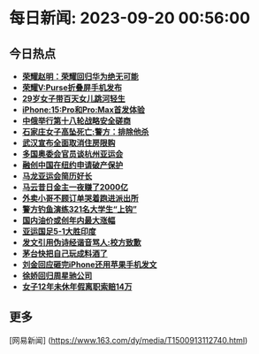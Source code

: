 
# 每日新闻: 2023-09-20 00:56:00
## 今日热点

- **[荣耀赵明：荣耀回归华为绝无可能](https://www.163.com/search?keyword=%E8%8D%A3%E8%80%80%E8%B5%B5%E6%98%8E%EF%BC%9A%E8%8D%A3%E8%80%80%E5%9B%9E%E5%BD%92%E5%8D%8E%E4%B8%BA%E7%BB%9D%E6%97%A0%E5%8F%AF%E8%83%BD)**
- **[荣耀V:Purse折叠屏手机发布](https://www.163.com/search?keyword=%E8%8D%A3%E8%80%80V+Purse%E6%8A%98%E5%8F%A0%E5%B1%8F%E6%89%8B%E6%9C%BA%E5%8F%91%E5%B8%83)**
- **[29岁女子带百天女儿跳河轻生](https://www.163.com/search?keyword=29%E5%B2%81%E5%A5%B3%E5%AD%90%E5%B8%A6%E7%99%BE%E5%A4%A9%E5%A5%B3%E5%84%BF%E8%B7%B3%E6%B2%B3%E8%BD%BB%E7%94%9F)**
- **[iPhone:15:Pro和Pro:Max首发体验](https://www.163.com/search?keyword=iPhone+15+Pro%E5%92%8CPro+Max%E9%A6%96%E5%8F%91%E4%BD%93%E9%AA%8C)**
- **[中俄举行第十八轮战略安全磋商](https://www.163.com/search?keyword=%E4%B8%AD%E4%BF%84%E4%B8%BE%E8%A1%8C%E7%AC%AC%E5%8D%81%E5%85%AB%E8%BD%AE%E6%88%98%E7%95%A5%E5%AE%89%E5%85%A8%E7%A3%8B%E5%95%86)**
- **[石家庄女子高坠死亡:警方：排除他杀](https://www.163.com/search?keyword=%E7%9F%B3%E5%AE%B6%E5%BA%84%E5%A5%B3%E5%AD%90%E9%AB%98%E5%9D%A0%E6%AD%BB%E4%BA%A1+%E8%AD%A6%E6%96%B9%EF%BC%9A%E6%8E%92%E9%99%A4%E4%BB%96%E6%9D%80)**
- **[武汉宣布全面取消住房限购](https://www.163.com/search?keyword=%E6%AD%A6%E6%B1%89%E5%AE%A3%E5%B8%83%E5%85%A8%E9%9D%A2%E5%8F%96%E6%B6%88%E4%BD%8F%E6%88%BF%E9%99%90%E8%B4%AD)**
- **[多国奥委会官员谈杭州亚运会](https://www.163.com/search?keyword=%E5%A4%9A%E5%9B%BD%E5%A5%A5%E5%A7%94%E4%BC%9A%E5%AE%98%E5%91%98%E8%B0%88%E6%9D%AD%E5%B7%9E%E4%BA%9A%E8%BF%90%E4%BC%9A)**
- **[融创中国在纽约申请破产保护](https://www.163.com/search?keyword=%E8%9E%8D%E5%88%9B%E4%B8%AD%E5%9B%BD%E5%9C%A8%E7%BA%BD%E7%BA%A6%E7%94%B3%E8%AF%B7%E7%A0%B4%E4%BA%A7%E4%BF%9D%E6%8A%A4)**
- **[马龙亚运会简历好长](https://www.163.com/search?keyword=%E9%A9%AC%E9%BE%99%E4%BA%9A%E8%BF%90%E4%BC%9A%E7%AE%80%E5%8E%86%E5%A5%BD%E9%95%BF)**
- **[马云昔日金主一夜赚了2000亿](https://www.163.com/search?keyword=%E9%A9%AC%E4%BA%91%E6%98%94%E6%97%A5%E9%87%91%E4%B8%BB%E4%B8%80%E5%A4%9C%E8%B5%9A%E4%BA%862000%E4%BA%BF)**
- **[外卖小哥不顾订单哭着跑进派出所](https://www.163.com/search?keyword=%E5%A4%96%E5%8D%96%E5%B0%8F%E5%93%A5%E4%B8%8D%E9%A1%BE%E8%AE%A2%E5%8D%95%E5%93%AD%E7%9D%80%E8%B7%91%E8%BF%9B%E6%B4%BE%E5%87%BA%E6%89%80)**
- **[警方钓鱼演练321名大学生“上钩”](https://www.163.com/search?keyword=%E8%AD%A6%E6%96%B9%E9%92%93%E9%B1%BC%E6%BC%94%E7%BB%83321%E5%90%8D%E5%A4%A7%E5%AD%A6%E7%94%9F%E2%80%9C%E4%B8%8A%E9%92%A9%E2%80%9D)**
- **[国内油价或创年内最大涨幅](https://www.163.com/search?keyword=%E5%9B%BD%E5%86%85%E6%B2%B9%E4%BB%B7%E6%88%96%E5%88%9B%E5%B9%B4%E5%86%85%E6%9C%80%E5%A4%A7%E6%B6%A8%E5%B9%85)**
- **[亚运国足5-1大胜印度](https://www.163.com/search?keyword=%E4%BA%9A%E8%BF%90%E5%9B%BD%E8%B6%B35-1%E5%A4%A7%E8%83%9C%E5%8D%B0%E5%BA%A6)**
- **[发文引用伪诗经谐音骂人:校方致歉](https://www.163.com/search?keyword=%E5%8F%91%E6%96%87%E5%BC%95%E7%94%A8%E4%BC%AA%E8%AF%97%E7%BB%8F%E8%B0%90%E9%9F%B3%E9%AA%82%E4%BA%BA+%E6%A0%A1%E6%96%B9%E8%87%B4%E6%AD%89)**
- **[茅台快把自己玩成料酒了](https://www.163.com/search?keyword=%E8%8C%85%E5%8F%B0%E5%BF%AB%E6%8A%8A%E8%87%AA%E5%B7%B1%E7%8E%A9%E6%88%90%E6%96%99%E9%85%92%E4%BA%86)**
- **[刘金回应砸完iPhone还用苹果手机发文](https://www.163.com/search?keyword=%E5%88%98%E9%87%91%E5%9B%9E%E5%BA%94%E7%A0%B8%E5%AE%8CiPhone%E8%BF%98%E7%94%A8%E8%8B%B9%E6%9E%9C%E6%89%8B%E6%9C%BA%E5%8F%91%E6%96%87)**
- **[徐娇回归周星驰公司](https://www.163.com/search?keyword=%E5%BE%90%E5%A8%87%E5%9B%9E%E5%BD%92%E5%91%A8%E6%98%9F%E9%A9%B0%E5%85%AC%E5%8F%B8)**
- **[女子12年未休年假离职索赔14万](https://www.163.com/search?keyword=%E5%A5%B3%E5%AD%9012%E5%B9%B4%E6%9C%AA%E4%BC%91%E5%B9%B4%E5%81%87%E7%A6%BB%E8%81%8C%E7%B4%A2%E8%B5%9414%E4%B8%87)**

## 更多
[网易新闻] (https://www.163.com/dy/media/T1500913112740.html)
